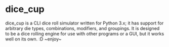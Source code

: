 # dice_cup
dice_cup is a CLI dice roll simulator written for Python 3.x; it has support for arbitrary die types, combinations, modifiers, and groupings.
It is designed to be a dice rolling engine for use with other programs or a GUI, but it works well on its own. :D
~enjoy~
